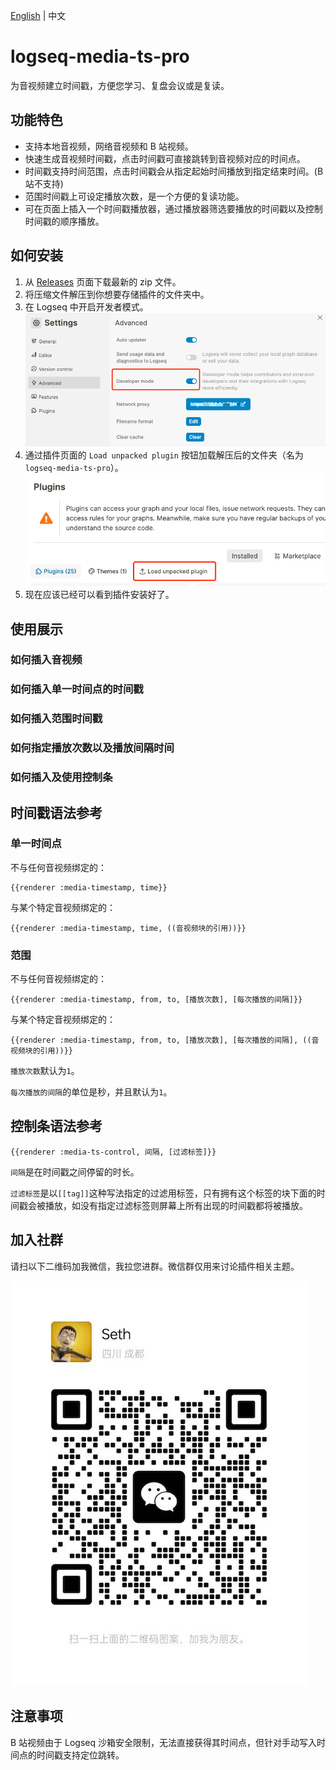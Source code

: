 [English](README.md) | 中文

# logseq-media-ts-pro

为音视频建立时间戳，方便您学习、复盘会议或是复读。

## 功能特色

- 支持本地音视频，网络音视频和 B 站视频。
- 快速生成音视频时间戳，点击时间戳可直接跳转到音视频对应的时间点。
- 时间戳支持时间范围，点击时间戳会从指定起始时间播放到指定结束时间。(B 站不支持)
- 范围时间戳上可设定播放次数，是一个方便的复读功能。
- 可在页面上插入一个时间戳播放器，通过播放器筛选要播放的时间戳以及控制时间戳的顺序播放。

## 如何安装

1. 从 [Releases](https://gitee.com/sethyuan/logseq-media-ts/releases) 页面下载最新的 zip 文件。
1. 将压缩文件解压到你想要存储插件的文件夹中。
1. 在 Logseq 中开启开发者模式。 ![](./assets/developer_mode.png)
1. 通过插件页面的 `Load unpacked plugin` 按钮加载解压后的文件夹（名为 `logseq-media-ts-pro`）。 ![](./assets/load_plugin.png)
1. 现在应该已经可以看到插件安装好了。

## 使用展示

### 如何插入音视频

### 如何插入单一时间点的时间戳

### 如何插入范围时间戳

### 如何指定播放次数以及播放间隔时间

### 如何插入及使用控制条

## 时间戳语法参考

### 单一时间点

不与任何音视频绑定的：

```
{{renderer :media-timestamp, time}}
```

与某个特定音视频绑定的：

```
{{renderer :media-timestamp, time, ((音视频块的引用))}}
```

### 范围

不与任何音视频绑定的：

```
{{renderer :media-timestamp, from, to, [播放次数], [每次播放的间隔]}}
```

与某个特定音视频绑定的：

```
{{renderer :media-timestamp, from, to, [播放次数], [每次播放的间隔], ((音视频块的引用))}}
```

`播放次数`默认为`1`。

`每次播放的间隔`的单位是秒，并且默认为`1`。

## 控制条语法参考

```
{{renderer :media-ts-control, 间隔, [过滤标签]}}
```

`间隔`是在时间戳之间停留的时长。

`过滤标签`是以`[[tag]]`这种写法指定的过滤用标签，只有拥有这个标签的块下面的时间戳会被播放，如没有指定过滤标签则屏幕上所有出现的时间戳都将被播放。

## 加入社群

请扫以下二维码加我微信，我拉您进群。微信群仅用来讨论插件相关主题。

![](./assets/wx.jpg)

## 注意事项

B 站视频由于 Logseq 沙箱安全限制，无法直接获得其时间点，但针对手动写入时间点的时间戳支持定位跳转。
